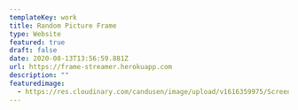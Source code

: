 ```yaml
---
templateKey: work
title: Random Picture Frame
type: Website
featured: true
draft: false
date: 2020-08-13T13:56:59.881Z
url: https://frame-streamer.herokuapp.com
description: ""
featuredimage:
  - https://res.cloudinary.com/candusen/image/upload/v1616359975/Screen_Shot_2021-03-21_at_4.52.43_PM_d93kgv.png
---
```

